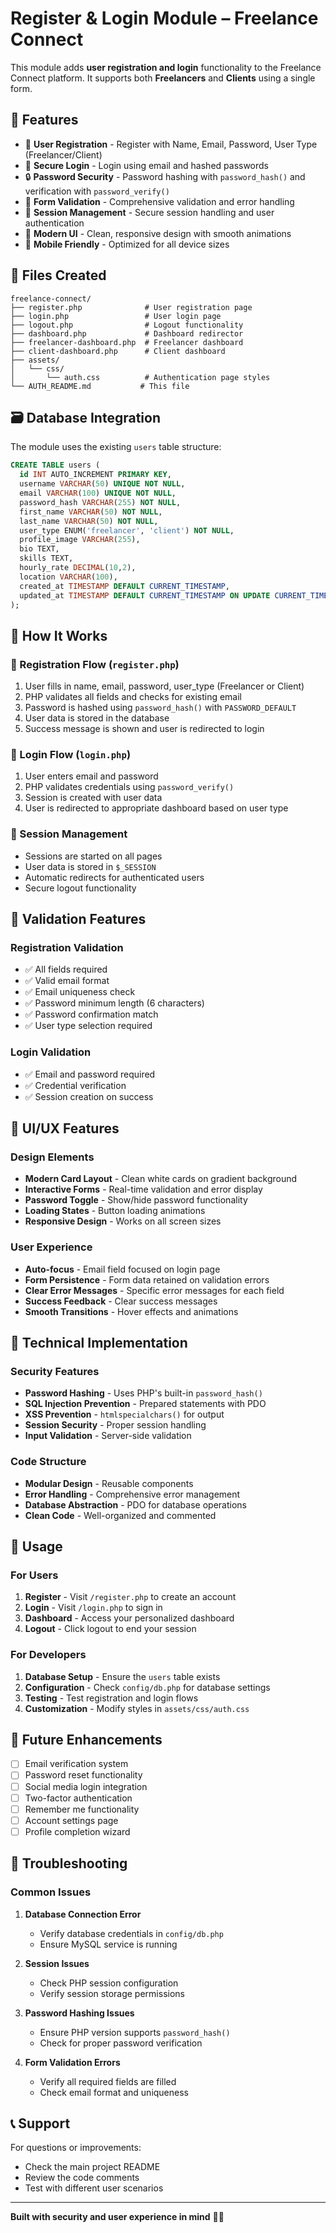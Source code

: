 # Register & Login Module – Freelance Connect

This module adds **user registration and login** functionality to the Freelance Connect platform. It supports both **Freelancers** and **Clients** using a single form.

## 🧾 Features

- 🔐 **User Registration** - Register with Name, Email, Password, User Type (Freelancer/Client)
- 🔑 **Secure Login** - Login using email and hashed passwords
- 🔒 **Password Security** - Password hashing with `password_hash()` and verification with `password_verify()`
- 🧪 **Form Validation** - Comprehensive validation and error handling
- 📂 **Session Management** - Secure session handling and user authentication
- 🎨 **Modern UI** - Clean, responsive design with smooth animations
- 📱 **Mobile Friendly** - Optimized for all device sizes

## 📁 Files Created

```
freelance-connect/
├── register.php              # User registration page
├── login.php                 # User login page
├── logout.php                # Logout functionality
├── dashboard.php             # Dashboard redirector
├── freelancer-dashboard.php  # Freelancer dashboard
├── client-dashboard.php      # Client dashboard
├── assets/
│   └── css/
│       └── auth.css          # Authentication page styles
└── AUTH_README.md           # This file
```

## 🗃️ Database Integration

The module uses the existing `users` table structure:

```sql
CREATE TABLE users (
  id INT AUTO_INCREMENT PRIMARY KEY,
  username VARCHAR(50) UNIQUE NOT NULL,
  email VARCHAR(100) UNIQUE NOT NULL,
  password_hash VARCHAR(255) NOT NULL,
  first_name VARCHAR(50) NOT NULL,
  last_name VARCHAR(50) NOT NULL,
  user_type ENUM('freelancer', 'client') NOT NULL,
  profile_image VARCHAR(255),
  bio TEXT,
  skills TEXT,
  hourly_rate DECIMAL(10,2),
  location VARCHAR(100),
  created_at TIMESTAMP DEFAULT CURRENT_TIMESTAMP,
  updated_at TIMESTAMP DEFAULT CURRENT_TIMESTAMP ON UPDATE CURRENT_TIMESTAMP
);
```

## 📝 How It Works

### 🔹 Registration Flow (`register.php`)

1. User fills in name, email, password, user_type (Freelancer or Client)
2. PHP validates all fields and checks for existing email
3. Password is hashed using `password_hash()` with `PASSWORD_DEFAULT`
4. User data is stored in the database
5. Success message is shown and user is redirected to login

### 🔹 Login Flow (`login.php`)

1. User enters email and password
2. PHP validates credentials using `password_verify()`
3. Session is created with user data
4. User is redirected to appropriate dashboard based on user type

### 🔹 Session Management

- Sessions are started on all pages
- User data is stored in `$_SESSION`
- Automatic redirects for authenticated users
- Secure logout functionality

## 🧪 Validation Features

### Registration Validation

- ✅ All fields required
- ✅ Valid email format
- ✅ Email uniqueness check
- ✅ Password minimum length (6 characters)
- ✅ Password confirmation match
- ✅ User type selection required

### Login Validation

- ✅ Email and password required
- ✅ Credential verification
- ✅ Session creation on success

## 🎨 UI/UX Features

### Design Elements

- **Modern Card Layout** - Clean white cards on gradient background
- **Interactive Forms** - Real-time validation and error display
- **Password Toggle** - Show/hide password functionality
- **Loading States** - Button loading animations
- **Responsive Design** - Works on all screen sizes

### User Experience

- **Auto-focus** - Email field focused on login page
- **Form Persistence** - Form data retained on validation errors
- **Clear Error Messages** - Specific error messages for each field
- **Success Feedback** - Clear success messages
- **Smooth Transitions** - Hover effects and animations

## 🔧 Technical Implementation

### Security Features

- **Password Hashing** - Uses PHP's built-in `password_hash()`
- **SQL Injection Prevention** - Prepared statements with PDO
- **XSS Prevention** - `htmlspecialchars()` for output
- **Session Security** - Proper session handling
- **Input Validation** - Server-side validation

### Code Structure

- **Modular Design** - Reusable components
- **Error Handling** - Comprehensive error management
- **Database Abstraction** - PDO for database operations
- **Clean Code** - Well-organized and commented

## 🚀 Usage

### For Users

1. **Register** - Visit `/register.php` to create an account
2. **Login** - Visit `/login.php` to sign in
3. **Dashboard** - Access your personalized dashboard
4. **Logout** - Click logout to end your session

### For Developers

1. **Database Setup** - Ensure the `users` table exists
2. **Configuration** - Check `config/db.php` for database settings
3. **Testing** - Test registration and login flows
4. **Customization** - Modify styles in `assets/css/auth.css`

## 🔮 Future Enhancements

- [ ] Email verification system
- [ ] Password reset functionality
- [ ] Social media login integration
- [ ] Two-factor authentication
- [ ] Remember me functionality
- [ ] Account settings page
- [ ] Profile completion wizard

## 🐛 Troubleshooting

### Common Issues

1. **Database Connection Error**

   - Verify database credentials in `config/db.php`
   - Ensure MySQL service is running

2. **Session Issues**

   - Check PHP session configuration
   - Verify session storage permissions

3. **Password Hashing Issues**

   - Ensure PHP version supports `password_hash()`
   - Check for proper password verification

4. **Form Validation Errors**
   - Verify all required fields are filled
   - Check email format and uniqueness

## 📞 Support

For questions or improvements:

- Check the main project README
- Review the code comments
- Test with different user scenarios

---

**Built with security and user experience in mind** 🔐✨
